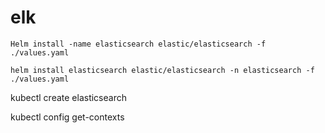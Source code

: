 # elk
```
Helm install -name elasticsearch elastic/elasticsearch -f ./values.yaml
```
```
helm install elasticsearch elastic/elasticsearch -n elasticsearch -f ./values.yaml
```
kubectl create elasticsearch

 kubectl config get-contexts